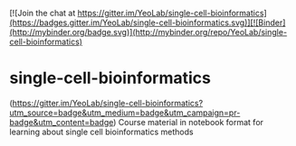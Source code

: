 [![Join the chat at https://gitter.im/YeoLab/single-cell-bioinformatics](https://badges.gitter.im/YeoLab/single-cell-bioinformatics.svg)][![Binder](http://mybinder.org/badge.svg)](http://mybinder.org/repo/YeoLab/single-cell-bioinformatics)

# single-cell-bioinformatics

(https://gitter.im/YeoLab/single-cell-bioinformatics?utm_source=badge&utm_medium=badge&utm_campaign=pr-badge&utm_content=badge)
Course material in notebook format for learning about single cell bioinformatics methods


